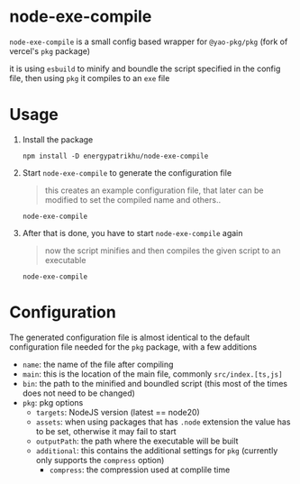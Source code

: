 # node-exe-compile
`node-exe-compile` is a small config based wrapper for `@yao-pkg/pkg` (fork of vercel's `pkg` package)

it is using `esbuild` to minify and boundle the script specified in the config file, then using `pkg` it compiles to an `exe` file

# Usage
1. Install the package
    ```
    npm install -D energypatrikhu/node-exe-compile
    ```
  
2. Start `node-exe-compile` to generate the configuration file
    > this creates an example configuration file, that later can be modified to set the compiled name and others..
    ```
    node-exe-compile
    ```

3. After that is done, you have to start `node-exe-compile` again
    > now the script minifies and then compiles the given script to an executable
    ```
    node-exe-compile
    ```

# Configuration
The generated configuration file is almost identical to the default configuration file needed for the `pkg` package, with a few additions
- `name`: the name of the file after compiling
- `main`: this is the location of the main file, commonly `src/index.[ts,js]`
- `bin`: the path to the minified and boundled script (this most of the times does not need to be changed)
- `pkg`: pkg options
  - `targets`: NodeJS version (latest == node20)
  - `assets`: when using packages that has `.node` extension the value has to be set, otherwise it may fail to start
  - `outputPath`: the path where the executable will be built
  - `additional`: this contains the additional settings for `pkg` (currently only supports the `compress` option)
    - `compress`: the compression used at complile time
